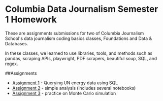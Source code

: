# Columbia Data Journalism Semester 1 Homework 
These are assignments submissions for two of Columbia Journalism School's data journalism coding basics classes, Foundations and Data & Databases.

In these classes, we learned to use libraries, tools, and methods such as pandas, scraping APIs, playwright, PDF scrapers, beautiful soup, SQL, and regex. 

##Assignments

* [Assignment 1](https://github.com/rachel-el-p/Columbia-Semester-1-Homework/blob/main/Homework%20Trying%20SQL.ipynb) - Querying UN energy data using SQL
* [Assignment 2](homework-02/) - simple analysis (includes several notebooks)
* [Assignment 3](homework-03/horses.ipynb) - practice on Monte Carlo simulation
